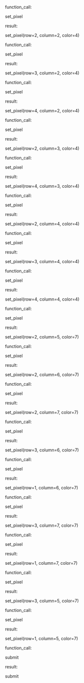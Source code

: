 function_call:

set_pixel


result:

set_pixel(row=2, column=2, color=4)

function_call:

set_pixel


result:

set_pixel(row=3, column=2, color=4)

function_call:

set_pixel


result:

set_pixel(row=4, column=2, color=4)

function_call:

set_pixel


result:

set_pixel(row=2, column=3, color=4)

function_call:

set_pixel


result:

set_pixel(row=4, column=3, color=4)

function_call:

set_pixel


result:

set_pixel(row=2, column=4, color=4)

function_call:

set_pixel


result:

set_pixel(row=3, column=4, color=4)

function_call:

set_pixel


result:

set_pixel(row=4, column=4, color=4)

function_call:

set_pixel


result:

set_pixel(row=2, column=5, color=7)

function_call:

set_pixel


result:

set_pixel(row=2, column=6, color=7)

function_call:

set_pixel


result:

set_pixel(row=2, column=7, color=7)

function_call:

set_pixel


result:

set_pixel(row=3, column=6, color=7)

function_call:

set_pixel


result:

set_pixel(row=1, column=6, color=7)

function_call:

set_pixel


result:

set_pixel(row=3, column=7, color=7)

function_call:

set_pixel


result:

set_pixel(row=1, column=7, color=7)

function_call:

set_pixel


result:

set_pixel(row=3, column=5, color=7)

function_call:

set_pixel


result:

set_pixel(row=1, column=5, color=7)

function_call:

submit


result:

submit

